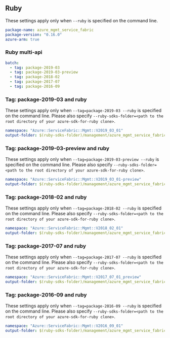 ## Ruby

These settings apply only when `--ruby` is specified on the command line.

``` yaml
package-name: azure_mgmt_service_fabric
package-version: "0.16.0"
azure-arm: true
```

### Ruby multi-api

``` yaml $(ruby) && $(multiapi)
batch:
  - tag: package-2019-03
  - tag: package-2019-03-preview
  - tag: package-2018-02
  - tag: package-2017-07
  - tag: package-2016-09
```

### Tag: package-2019-03 and ruby

These settings apply only when `--tag=package-2019-03 --ruby` is specified on the command line.
Please also specify `--ruby-sdks-folder=<path to the root directory of your azure-sdk-for-ruby clone>`.

``` yaml $(tag) == 'package-2019-03' && $(ruby)
namespace: "Azure::ServiceFabric::Mgmt::V2019_03_01"
output-folder: $(ruby-sdks-folder)/management/azure_mgmt_service_fabric/lib
```

### Tag: package-2019-03-preview and ruby

These settings apply only when `--tag=package-2019-03-preview --ruby` is specified on the command line.
Please also specify `--ruby-sdks-folder=<path to the root directory of your azure-sdk-for-ruby clone>`.

``` yaml $(tag) == 'package-2019-03-preview' && $(ruby)
namespace: "Azure::ServiceFabric::Mgmt::V2019_03_01-preview"
output-folder: $(ruby-sdks-folder)/management/azure_mgmt_service_fabric/lib
```

### Tag: package-2018-02 and ruby

These settings apply only when `--tag=package-2018-02 --ruby` is specified on the command line.
Please also specify `--ruby-sdks-folder=<path to the root directory of your azure-sdk-for-ruby clone>`.

``` yaml $(tag) == 'package-2018-02' && $(ruby)
namespace: "Azure::ServiceFabric::Mgmt::V2018_02_01"
output-folder: $(ruby-sdks-folder)/management/azure_mgmt_service_fabric/lib
```

### Tag: package-2017-07 and ruby

These settings apply only when `--tag=package-2017-07 --ruby` is specified on the command line.
Please also specify `--ruby-sdks-folder=<path to the root directory of your azure-sdk-for-ruby clone>`.

``` yaml $(tag) == 'package-2017-07' && $(ruby)
namespace: "Azure::ServiceFabric::Mgmt::V2017_07_01_preview"
output-folder: $(ruby-sdks-folder)/management/azure_mgmt_service_fabric/lib
```

### Tag: package-2016-09 and ruby

These settings apply only when `--tag=package-2016-09 --ruby` is specified on the command line.
Please also specify `--ruby-sdks-folder=<path to the root directory of your azure-sdk-for-ruby clone>`.

``` yaml $(tag) == 'package-2016-09' && $(ruby)
namespace: "Azure::ServiceFabric::Mgmt::V2016_09_01"
output-folder: $(ruby-sdks-folder)/management/azure_mgmt_service_fabric/lib
```
